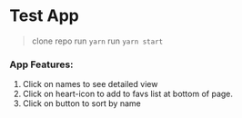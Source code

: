 # Test App

>clone repo
>run ```yarn```
>run ```yarn start```

### App Features:
1. Click on names to see detailed view
2. Click on heart-icon to add to favs list at bottom of page.
3. Click on button to sort by name
